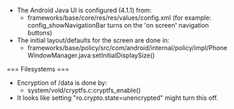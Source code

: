
   * The Android Java UI is configured (4.1.1) from:
      * frameworks/base/core/res/res/values/config.xml  (for example: config_showNavigationBar turns on the 'on screen' navigation buttons)
   * The initial layout/defaults for the screen are done in:
      * frameworks/base/policy/src/com/android/internal/policy/impl/PhoneWindowManager.java:setInitialDisplaySize()

=== Filesystems ===
   * Encryption of /data is done by:
      * system/vold/cryptfs.c:cryptfs_enable()
   * It looks like setting "ro.crypto.state=unencrypted" might turn this off.